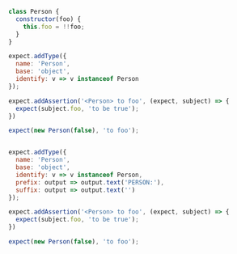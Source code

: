 <!-- evaldown persist:true -->

```javascript
class Person {
  constructor(foo) {
    this.foo = !!foo;
  }
}
```

```javascript
expect.addType({
  name: 'Person',
  base: 'object',
  identify: v => v instanceof Person
});

expect.addAssertion('<Person> to foo', (expect, subject) => {
  expect(subject.foo, 'to be true');
})

expect(new Person(false), 'to foo');
```

```output
```

<!-- evaldown freshContext:true -->

```javascript
expect.addType({
  name: 'Person',
  base: 'object',
  identify: v => v instanceof Person,
  prefix: output => output.text('PERSON:'),
  suffix: output => output.text('')
});

expect.addAssertion('<Person> to foo', (expect, subject) => {
  expect(subject.foo, 'to be true');
})

expect(new Person(false), 'to foo');
```

```output
```
